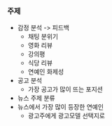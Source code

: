 ### 주제
- 감정 분석 -> 피드백
  - 채팅 분위기
  - 영화 리뷰
  - 강의평
  - 식당 리뷰
  - 연예인 화제성
- 공고 분석
  - 가장 공고가 많이 뜨는 포지션
- 뉴스 주제 분류
- 뉴스에서 가장 많이 등장한 연예인
  - 광고주에게 광고모델 선택지로
